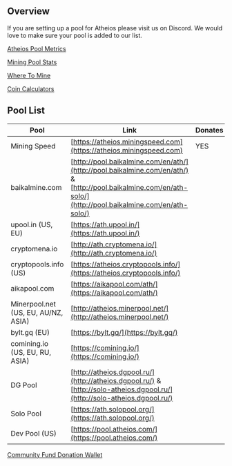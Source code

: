 ## Overview
If you are setting up a pool for Atheios please visit us on Discord. We would love to make sure your pool is added to our list.

[Atheios Pool Metrics](http://metrics.atheios.com:3000/d/iQ39btSmz/atheios-pools)

[Mining Pool Stats](https://miningpoolstats.stream/atheios)

[Where To Mine](https://wheretomine.io/currencies/atheios.html)

[Coin Calculators](https://www.coincalculators.io/coin.aspx?crypto=atheios-mining-calculator)


## Pool List
| Pool | Link | Donates|
|------|------|--------|
| Mining Speed | [https://atheios.miningspeed.com](https://atheios.miningspeed.com) | YES |
| baikalmine.com | [http://pool.baikalmine.com/en/ath/](http://pool.baikalmine.com/en/ath/) & [http://pool.baikalmine.com/en/ath-solo/](http://pool.baikalmine.com/en/ath-solo/) | |
| upool.in (US, EU) | [https://ath.upool.in/](https://ath.upool.in/) | |
| cryptomena.io | [http://ath.cryptomena.io/](http://ath.cryptomena.io/) | |
| cryptopools.info (US) | [https://atheios.cryptopools.info/](https://atheios.cryptopools.info/) | |
| aikapool.com | [https://aikapool.com/ath/](https://aikapool.com/ath/) | |
| Minerpool.net (US, EU, AU/NZ, ASIA) | [http://atheios.minerpool.net/](http://atheios.minerpool.net/) | |
| bylt.gq (EU) | [https://bylt.gq/](https://bylt.gq/) | |
| comining.io (US, EU, RU, ASIA) | [https://comining.io/](https://comining.io/) | |
| DG Pool | [http://atheios.dgpool.ru/](http://atheios.dgpool.ru/) & [http://solo-atheios.dgpool.ru/](http://solo-atheios.dgpool.ru/) |
| Solo Pool | [https://ath.solopool.org/](https://ath.solopool.org/) |
| Dev Pool (US) | [https://pool.atheios.com/](https://pool.atheios.com/) | |

[Community Fund Donation Wallet](https://scan.atheios.com/addr/0x8aa77281e4854dafe6fa67bf38cbba2a27baa222)
